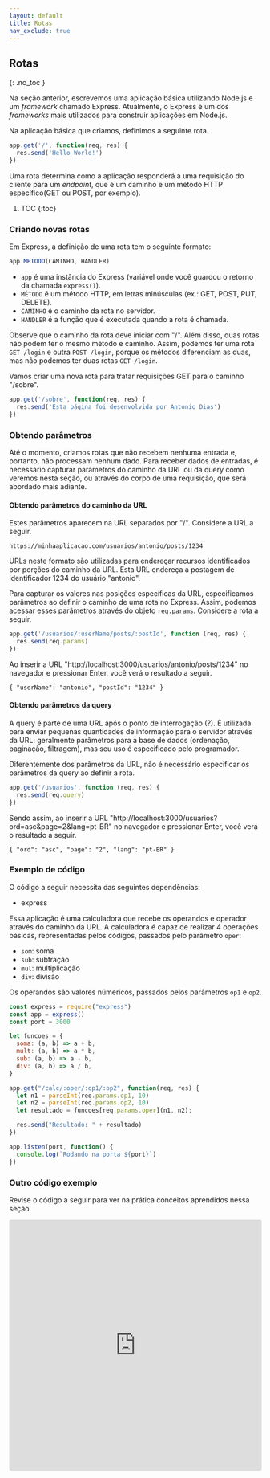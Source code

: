 ```yaml
---
layout: default
title: Rotas
nav_exclude: true
---
```

## Rotas
{: .no_toc }

Na seção anterior, escrevemos uma aplicação básica utilizando Node.js e um *framework* chamado Express. Atualmente, o Express é um dos *frameworks* mais utilizados para construir aplicações em Node.js.

Na aplicação básica que criamos, definimos a seguinte rota.

```javascript
app.get('/', function(req, res) {
  res.send('Hello World!')
})
```

Uma rota determina como a aplicação responderá a uma requisição do cliente para um *endpoint*, que é um caminho e um método HTTP específico(GET ou POST, por exemplo).

1. TOC
{:toc}

### Criando novas rotas

Em Express, a definição de uma rota tem o seguinte formato:

```javascript
app.METODO(CAMINHO, HANDLER)
```

- `app` é uma instância do Express (variável onde você guardou o retorno da chamada `express()`).
- `MÉTODO` é um método HTTP, em letras minúsculas (ex.: GET, POST, PUT, DELETE).
- `CAMINHO` é o caminho da rota no servidor.
- `HANDLER` é a função que é executada quando a rota é chamada.

Observe que o caminho da rota deve iniciar com "/". Além disso, duas rotas não podem ter o mesmo método e caminho. Assim, podemos ter uma rota `GET /login` e outra `POST /login`, porque os métodos diferenciam as duas, mas não podemos ter duas rotas `GET /login`. 

Vamos criar uma nova rota para tratar requisições GET para o caminho "/sobre".

```javascript
app.get('/sobre', function(req, res) {
  res.send('Esta página foi desenvolvida por Antonio Dias')
})
```

### Obtendo parâmetros

Até o momento, criamos rotas que não recebem nenhuma entrada e, portanto, não processam nenhum dado. Para receber dados de entradas, é necessário capturar parâmetros do caminho da URL ou da query como veremos nesta seção, ou através do corpo de uma requisição, que será abordado mais adiante.

#### Obtendo parâmetros do caminho da URL

Estes parâmetros aparecem na URL separados por "/". Considere a URL a seguir.

    https://minhaaplicacao.com/usuarios/antonio/posts/1234

URLs neste formato são utilizadas para endereçar recursos identificados por porções do caminho da URL. Esta URL endereça a postagem de identificador 1234 do usuário "antonio".

Para capturar os valores nas posições específicas da URL, especificamos parâmetros ao definir o caminho de uma rota no Express. Assim, podemos acessar esses parâmetros através do objeto `req.params`. Considere a rota a seguir.

```javascript
app.get('/usuarios/:userName/posts/:postId', function (req, res) {
  res.send(req.params)
})
```

Ao inserir a URL "http://localhost:3000/usuarios/antonio/posts/1234" no navegador e pressionar Enter, você verá o resultado a seguir.

```
{ "userName": "antonio", "postId": "1234" }
```

#### Obtendo parâmetros da query

A query é parte de uma URL após o ponto de interrogação (?). É utilizada para enviar pequenas quantidades de informação para o servidor através da URL: geralmente parâmetros para a base de dados (ordenação, paginação, filtragem), mas seu uso é especificado pelo programador.

Diferentemente dos parâmetros da URL, não é necessário especificar os parâmetros da query ao definir a rota.

```javascript
app.get('/usuarios', function (req, res) {
  res.send(req.query)
})
```

Sendo assim, ao inserir a URL "http://localhost:3000/usuarios?ord=asc&page=2&lang=pt-BR" no navegador e pressionar Enter, você verá o resultado a seguir.

```
{ "ord": "asc", "page": "2", "lang": "pt-BR" }
```

### Exemplo de código

O código a seguir necessita das seguintes dependências:

- express

Essa aplicação é uma calculadora que recebe os operandos e operador através do caminho da URL. A calculadora é capaz de realizar 4 operações básicas, representadas pelos códigos, passados pelo parâmetro `oper`:

- `som`: soma
- `sub`: subtração
- `mul`: multiplicação
- `div`: divisão

Os operandos são valores númericos, passados pelos parâmetros `op1` e `op2`.

```javascript
const express = require("express")
const app = express()
const port = 3000

let funcoes = {
  soma: (a, b) => a + b,
  mult: (a, b) => a * b,
  sub: (a, b) => a - b,
  div: (a, b) => a / b,
}

app.get("/calc/:oper/:op1/:op2", function(req, res) {
  let n1 = parseInt(req.params.op1, 10)
  let n2 = parseInt(req.params.op2, 10)
  let resultado = funcoes[req.params.oper](n1, n2);

  res.send("Resultado: " + resultado)
})

app.listen(port, function() {
  console.log(`Rodando na porta ${port}`)
})
```

### Outro código exemplo

Revise o código a seguir para ver na prática conceitos aprendidos nessa seção.

<iframe
  src="https://codesandbox.io/embed/xenodochial-rosalind-5b6nh?fontsize=14&theme=dark&view=editor"
  style="width:100%; height:500px; border:0; border-radius: 4px; overflow:hidden;"
  title="usando-rotas"
  allow="geolocation; microphone; camera; midi; vr; accelerometer; gyroscope; payment; ambient-light-sensor; encrypted-media; usb"
  sandbox="allow-modals allow-forms allow-popups allow-scripts allow-same-origin"
></iframe>